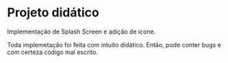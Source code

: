 # Projeto didático


Implementação de Splash Screen e adição de icone.

Toda implemetação foi feita com intuito didático. Então, pode conter bugs e com certeza código mal escrito.
